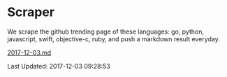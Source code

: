 # Scraper

We scrape the github trending page of these languages: go, python, javascript, swift, objective-c, ruby, and push a markdown result everyday.

[2017-12-03.md](https://github.com/henson/Scraper/blob/master/2017-12-03.md)

Last Updated: 2017-12-03 09:28:53